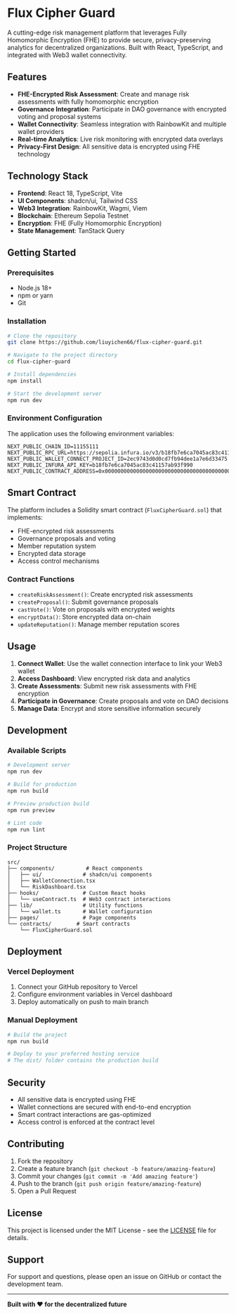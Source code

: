 # Flux Cipher Guard

A cutting-edge risk management platform that leverages Fully Homomorphic Encryption (FHE) to provide secure, privacy-preserving analytics for decentralized organizations. Built with React, TypeScript, and integrated with Web3 wallet connectivity.

## Features

- **FHE-Encrypted Risk Assessment**: Create and manage risk assessments with fully homomorphic encryption
- **Governance Integration**: Participate in DAO governance with encrypted voting and proposal systems
- **Wallet Connectivity**: Seamless integration with RainbowKit and multiple wallet providers
- **Real-time Analytics**: Live risk monitoring with encrypted data overlays
- **Privacy-First Design**: All sensitive data is encrypted using FHE technology

## Technology Stack

- **Frontend**: React 18, TypeScript, Vite
- **UI Components**: shadcn/ui, Tailwind CSS
- **Web3 Integration**: RainbowKit, Wagmi, Viem
- **Blockchain**: Ethereum Sepolia Testnet
- **Encryption**: FHE (Fully Homomorphic Encryption)
- **State Management**: TanStack Query

## Getting Started

### Prerequisites

- Node.js 18+ 
- npm or yarn
- Git

### Installation

```bash
# Clone the repository
git clone https://github.com/liuyichen66/flux-cipher-guard.git

# Navigate to the project directory
cd flux-cipher-guard

# Install dependencies
npm install

# Start the development server
npm run dev
```

### Environment Configuration

The application uses the following environment variables:

```env
NEXT_PUBLIC_CHAIN_ID=11155111
NEXT_PUBLIC_RPC_URL=https://sepolia.infura.io/v3/b18fb7e6ca7045ac83c41157ab93f990
NEXT_PUBLIC_WALLET_CONNECT_PROJECT_ID=2ec9743d0d0cd7fb94dee1a7e6d33475
NEXT_PUBLIC_INFURA_API_KEY=b18fb7e6ca7045ac83c41157ab93f990
NEXT_PUBLIC_CONTRACT_ADDRESS=0x0000000000000000000000000000000000000000
```

## Smart Contract

The platform includes a Solidity smart contract (`FluxCipherGuard.sol`) that implements:

- FHE-encrypted risk assessments
- Governance proposals and voting
- Member reputation system
- Encrypted data storage
- Access control mechanisms

### Contract Functions

- `createRiskAssessment()`: Create encrypted risk assessments
- `createProposal()`: Submit governance proposals
- `castVote()`: Vote on proposals with encrypted weights
- `encryptData()`: Store encrypted data on-chain
- `updateReputation()`: Manage member reputation scores

## Usage

1. **Connect Wallet**: Use the wallet connection interface to link your Web3 wallet
2. **Access Dashboard**: View encrypted risk data and analytics
3. **Create Assessments**: Submit new risk assessments with FHE encryption
4. **Participate in Governance**: Create proposals and vote on DAO decisions
5. **Manage Data**: Encrypt and store sensitive information securely

## Development

### Available Scripts

```bash
# Development server
npm run dev

# Build for production
npm run build

# Preview production build
npm run preview

# Lint code
npm run lint
```

### Project Structure

```
src/
├── components/          # React components
│   ├── ui/             # shadcn/ui components
│   ├── WalletConnection.tsx
│   └── RiskDashboard.tsx
├── hooks/              # Custom React hooks
│   └── useContract.ts  # Web3 contract interactions
├── lib/                # Utility functions
│   └── wallet.ts       # Wallet configuration
├── pages/              # Page components
└── contracts/        # Smart contracts
    └── FluxCipherGuard.sol
```

## Deployment

### Vercel Deployment

1. Connect your GitHub repository to Vercel
2. Configure environment variables in Vercel dashboard
3. Deploy automatically on push to main branch

### Manual Deployment

```bash
# Build the project
npm run build

# Deploy to your preferred hosting service
# The dist/ folder contains the production build
```

## Security

- All sensitive data is encrypted using FHE
- Wallet connections are secured with end-to-end encryption
- Smart contract interactions are gas-optimized
- Access control is enforced at the contract level

## Contributing

1. Fork the repository
2. Create a feature branch (`git checkout -b feature/amazing-feature`)
3. Commit your changes (`git commit -m 'Add amazing feature'`)
4. Push to the branch (`git push origin feature/amazing-feature`)
5. Open a Pull Request

## License

This project is licensed under the MIT License - see the [LICENSE](LICENSE) file for details.

## Support

For support and questions, please open an issue on GitHub or contact the development team.

---

**Built with ❤️ for the decentralized future**
